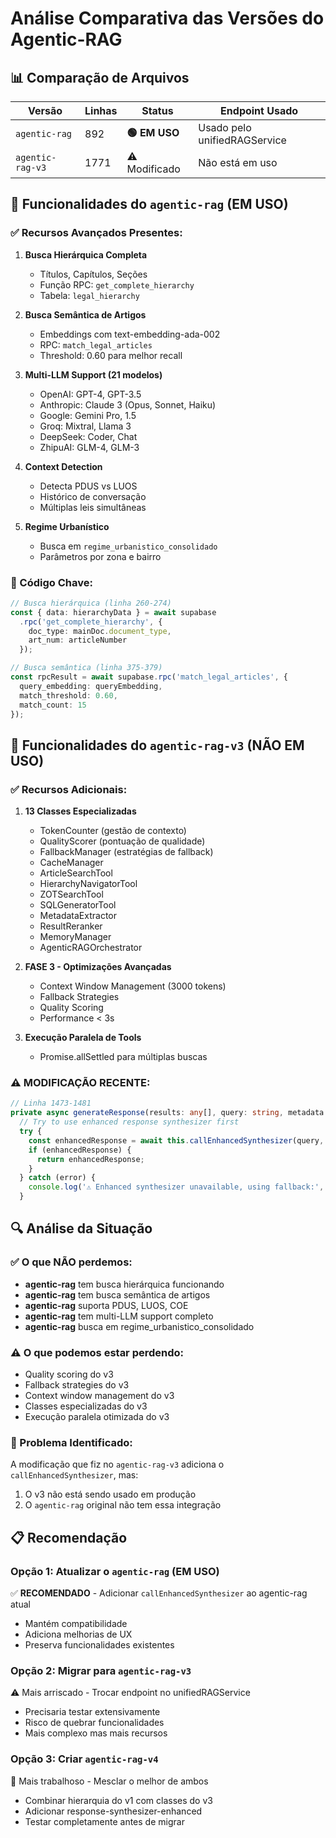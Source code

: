 # Análise Comparativa das Versões do Agentic-RAG

## 📊 Comparação de Arquivos

| Versão | Linhas | Status | Endpoint Usado |
|--------|--------|--------|----------------|
| `agentic-rag` | 892 | **🟢 EM USO** | Usado pelo unifiedRAGService |
| `agentic-rag-v3` | 1771 | ⚠️ Modificado | Não está em uso |

## 🎯 Funcionalidades do `agentic-rag` (EM USO)

### ✅ Recursos Avançados Presentes:
1. **Busca Hierárquica Completa**
   - Títulos, Capítulos, Seções
   - Função RPC: `get_complete_hierarchy`
   - Tabela: `legal_hierarchy`

2. **Busca Semântica de Artigos**
   - Embeddings com text-embedding-ada-002
   - RPC: `match_legal_articles`
   - Threshold: 0.60 para melhor recall

3. **Multi-LLM Support (21 modelos)**
   - OpenAI: GPT-4, GPT-3.5
   - Anthropic: Claude 3 (Opus, Sonnet, Haiku)
   - Google: Gemini Pro, 1.5
   - Groq: Mixtral, Llama 3
   - DeepSeek: Coder, Chat
   - ZhipuAI: GLM-4, GLM-3

4. **Context Detection**
   - Detecta PDUS vs LUOS
   - Histórico de conversação
   - Múltiplas leis simultâneas

5. **Regime Urbanístico**
   - Busca em `regime_urbanistico_consolidado`
   - Parâmetros por zona e bairro

### 📍 Código Chave:
```typescript
// Busca hierárquica (linha 260-274)
const { data: hierarchyData } = await supabase
  .rpc('get_complete_hierarchy', { 
    doc_type: mainDoc.document_type, 
    art_num: articleNumber 
  });

// Busca semântica (linha 375-379)
const rpcResult = await supabase.rpc('match_legal_articles', {
  query_embedding: queryEmbedding,
  match_threshold: 0.60,
  match_count: 15
});
```

## 🚀 Funcionalidades do `agentic-rag-v3` (NÃO EM USO)

### ✅ Recursos Adicionais:
1. **13 Classes Especializadas**
   - TokenCounter (gestão de contexto)
   - QualityScorer (pontuação de qualidade)
   - FallbackManager (estratégias de fallback)
   - CacheManager
   - ArticleSearchTool
   - HierarchyNavigatorTool
   - ZOTSearchTool
   - SQLGeneratorTool
   - MetadataExtractor
   - ResultReranker
   - MemoryManager
   - AgenticRAGOrchestrator

2. **FASE 3 - Optimizações Avançadas**
   - Context Window Management (3000 tokens)
   - Fallback Strategies
   - Quality Scoring
   - Performance < 3s

3. **Execução Paralela de Tools**
   - Promise.allSettled para múltiplas buscas

### ⚠️ MODIFICAÇÃO RECENTE:
```typescript
// Linha 1473-1481
private async generateResponse(results: any[], query: string, metadata: any, context: any[]) {
  // Try to use enhanced response synthesizer first
  try {
    const enhancedResponse = await this.callEnhancedSynthesizer(query, results, metadata);
    if (enhancedResponse) {
      return enhancedResponse;
    }
  } catch (error) {
    console.log('⚠️ Enhanced synthesizer unavailable, using fallback:', error.message);
  }
```

## 🔍 Análise da Situação

### ✅ O que NÃO perdemos:
- **agentic-rag** tem busca hierárquica funcionando
- **agentic-rag** tem busca semântica de artigos
- **agentic-rag** suporta PDUS, LUOS, COE
- **agentic-rag** tem multi-LLM support completo
- **agentic-rag** busca em regime_urbanistico_consolidado

### ⚠️ O que podemos estar perdendo:
- Quality scoring do v3
- Fallback strategies do v3
- Context window management do v3
- Classes especializadas do v3
- Execução paralela otimizada do v3

### 🚨 Problema Identificado:
A modificação que fiz no `agentic-rag-v3` adiciona o `callEnhancedSynthesizer`, mas:
1. O v3 não está sendo usado em produção
2. O `agentic-rag` original não tem essa integração

## 📋 Recomendação

### Opção 1: Atualizar o `agentic-rag` (EM USO)
✅ **RECOMENDADO** - Adicionar `callEnhancedSynthesizer` ao agentic-rag atual
- Mantém compatibilidade
- Adiciona melhorias de UX
- Preserva funcionalidades existentes

### Opção 2: Migrar para `agentic-rag-v3`
⚠️ Mais arriscado - Trocar endpoint no unifiedRAGService
- Precisaria testar extensivamente
- Risco de quebrar funcionalidades
- Mais complexo mas mais recursos

### Opção 3: Criar `agentic-rag-v4`
🔧 Mais trabalhoso - Mesclar o melhor de ambos
- Combinar hierarquia do v1 com classes do v3
- Adicionar response-synthesizer-enhanced
- Testar completamente antes de migrar